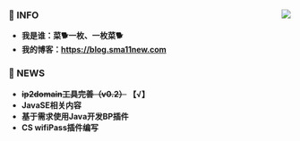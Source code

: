### 🎈 INFO            <img align="right" src="https://github-readme-stats.vercel.app/api?username=Sma11New&show_icons=true&theme=radical">
  * **我是谁：菜🐕一枚、一枚菜🐕**   
  * **我的博客：https://blog.sma11new.com**

### 🎈 NEWS
  * **~~ip2domain工具完善（v0.2）~~  【√】**
  * **JavaSE相关内容**
  * **基于需求使用Java开发BP插件**
  * **CS wifiPass插件编写**


